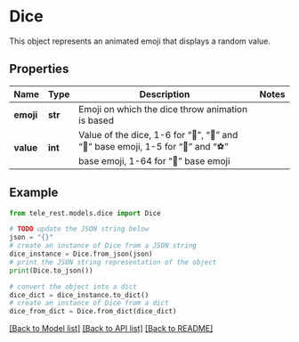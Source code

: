 # Dice

This object represents an animated emoji that displays a random value.

## Properties

Name | Type | Description | Notes
------------ | ------------- | ------------- | -------------
**emoji** | **str** | Emoji on which the dice throw animation is based | 
**value** | **int** | Value of the dice, 1-6 for “🎲”, “🎯” and “🎳” base emoji, 1-5 for “🏀” and “⚽” base emoji, 1-64 for “🎰” base emoji | 

## Example

```python
from tele_rest.models.dice import Dice

# TODO update the JSON string below
json = "{}"
# create an instance of Dice from a JSON string
dice_instance = Dice.from_json(json)
# print the JSON string representation of the object
print(Dice.to_json())

# convert the object into a dict
dice_dict = dice_instance.to_dict()
# create an instance of Dice from a dict
dice_from_dict = Dice.from_dict(dice_dict)
```
[[Back to Model list]](../README.md#documentation-for-models) [[Back to API list]](../README.md#documentation-for-api-endpoints) [[Back to README]](../README.md)


